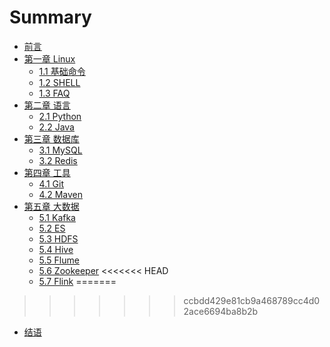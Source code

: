 # Summary

* [前言](README.md)
* [第一章 Linux](chapter1/README.md)
    * [1.1 基础命令](chapter1/基础命令.md)
    * [1.2 SHELL](chapter1/SHELL.md)
    * [1.3 FAQ](chapter1/FAQ.md)
* [第二章 语言](chapter2/README.md)
    * [2.1 Python](chapter2/Python.md)
    * [2.2 Java](chapter2/Java.md)
* [第三章 数据库](chapter3/README.md)
    * [3.1 MySQL](chapter3/MySQL.md)
    * [3.2 Redis](chapter3/Redis.md)
* [第四章 工具](chapter4/README.md)
    * [4.1 Git](chapter4/Git.md)
    * [4.2 Maven](chapter4/Maven.md)
* [第五章 大数据](chapter5/README.md)
    * [5.1 Kafka](chapter5/Kafka.md)
    * [5.2 ES](chapter5/ES.md)
    * [5.3 HDFS](chapter5/HDFS.md)
    * [5.4 Hive](chapter5/Hive.md)
    * [5.5 Flume](chapter5/Flume.md)
    * [5.6 Zookeeper](chapter5/Zookeeper.md)
<<<<<<< HEAD
    * [5.7 Flink](chapter5/Flink.md)
=======
>>>>>>> ccbdd429e81cb9a468789cc4d02ace6694ba8b2b
* [结语](END.md)

